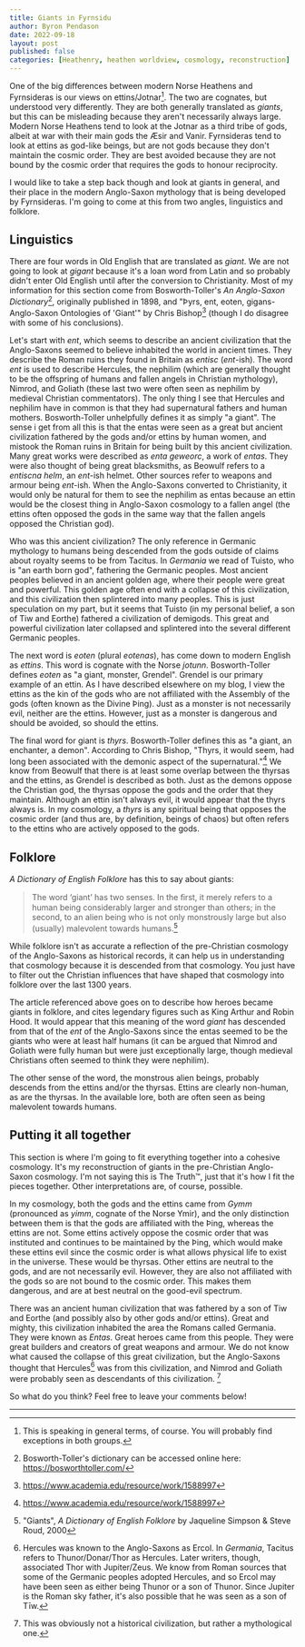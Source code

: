 ```yaml
---
title: Giants in Fyrnsidu
author: Byron Pendason
date: 2022-09-18
layout: post
published: false
categories: [Heathenry, heathen worldview, cosmology, reconstruction]
---
```


One of the big differences between modern Norse Heathens and Fyrnsideras is our views on ettins/Jotnar[^2]. The two are cognates, but understood very differently. They are both generally translated as *giants*, but this can be misleading because they aren't necessarily always large. Modern Norse Heathens tend to look at the Jotnar as a third tribe of gods, albeit at war with their main gods the Æsir and Vanir. Fyrnsideras tend to look at ettins as god-like beings, but are not gods because they don't maintain the cosmic order. They are best avoided because they are not bound by the cosmic order that requires the gods to honour reciprocity.

I would like to take a step back though and look at giants in general, and their place in the modern Anglo-Saxon mythology that is being developed by Fyrnsideras. I'm going to come at this from two angles, linguistics and folklore.

## Linguistics

There are four words in Old English that are translated as *giant*. We are not going to look at *gigant* because it's a loan word from Latin and so probably didn't enter Old English until after the conversion to Christianity. Most of my information for this section come from Bosworth-Toller's *An Anglo-Saxon Dictionary*[^3], originally published in 1898, and "Þyrs, ent, eoten, gigans-Anglo-Saxon Ontologies of 'Giant'" by Chris Bishop[^4] (though I do disagree with some of his conclusions).

Let's start with *ent*, which seems to describe an ancient civilization that the Anglo-Saxons seemed to believe inhabited the world in ancient times. They describe the Roman ruins they found in Britain as *entisc* (*ent*-ish). The word *ent* is used to describe Hercules, the nephilim (which are generally thought to be the offspring of humans and fallen angels in Christian mythology), Nimrod, and Goliath (these last two were often seen as nephilim by medieval Christian commentators). The only thing I see that Hercules and nephilim have in common is that they had supernatural fathers and human mothers. Bosworth-Toller unhelpfully defines it as simply "a giant". The sense i get from all this is that the entas were seen as a great but ancient civilization fathered by the gods and/or ettins by human women, and mistook the Roman ruins in Britain for being built by this ancient civilization. Many great works were described as *enta geweorc*, a work of *entas*. They were also thought of being great blacksmiths, as Beowulf refers to a *entiscna helm*, an *ent*-ish helmet. Other sources refer to weapons and armour being *ent*-ish. When the Anglo-Saxons converted to Christianity, it would only be natural for them to see the nephilim as entas because an ettin would be the closest thing in Anglo-Saxon cosmology to a fallen angel (the ettins often opposed the gods in the same way that the fallen angels opposed the Christian god).

Who was this ancient civilization? The only reference in Germanic mythology to humans being descended from the gods outside of claims about royalty seems to be from Tacitus. In *Germania* we read of Tuisto, who is "an earth born god", fathering the Germanic peoples. Most ancient peoples believed in an ancient golden age, where their people were great and powerful. This golden age often end with a collapse of this civilization, and this civilization then splintered into many peoples. This is just speculation on my part, but it seems that Tuisto (in my personal belief, a son of Tiw and Eorthe) fathered a civilization of demigods. This great and powerful civilization later collapsed and splintered into the several different Germanic peoples.

The next word is *eoten* (plural *eotenas*), has come down to modern English as *ettins*. This word is cognate with the Norse *jotunn*. Bosworth-Toller defines *eoten* as "a giant, monster, Grendel". Grendel is our primary example of an ettin. As I have described elsewhere on my blog, I view the ettins as the kin of the gods who are not affiliated with the Assembly of the gods (often known as the Divine Þing). Just as a monster is not necessarily evil, neither are the ettins. However, just as a monster is dangerous and should be avoided, so should the ettins.

The final word for giant is *thyrs*. Bosworth-Toller defines this as "a giant, an enchanter, a demon". According to Chris Bishop, "Thyrs, it would seem, had long been associated with the demonic aspect of the supernatural."[^4] We know from Beowulf that there is at least some overlap between the thyrsas and the ettins, as Grendel is described as both. Just as the demons oppose the Christian god, the thyrsas oppose the gods and the order that they maintain. Although an ettin isn't always evil, it would appear that the thyrs always is. In my cosmology, a *thyrs* is any spiritual being that opposes the cosmic order (and thus are, by definition, beings of chaos) but often refers to the ettins who are actively opposed to the gods.

## Folklore

*A Dictionary of English Folklore* has this to say about giants:

> The word ‘giant’ has two senses. In the ﬁrst, it merely refers to a human being considerably larger and stronger than others; in the second, to an alien being who is not only monstrously large but also (usually) malevolent towards humans.[^1]

While folklore isn't as accurate a reflection of the pre-Christian cosmology of the Anglo-Saxons as historical records, it can help us in understanding that cosmology because it is descended from that cosmology. You just have to filter out the Christian influences that have shaped that cosmology into folklore over the last 1300 years.

The article referenced above goes on to describe how heroes became giants in folklore, and cites legendary figures such as King Arthur and Robin Hood. It would appear that this meaning of the word *giant* has descended from that of the *ent* of the Anglo-Saxons since the entas seemed to be the giants who were at least half humans (it can be argued that Nimrod and Goliath were fully human but were just exceptionally large, though medieval Christians often seemed to think they were nephilim).

The other sense of the word, the monstrous alien beings, probably descends from the ettins and/or the thyrsas. Ettins are clearly non-human, as are the thyrsas. In the available lore, both are often seen as being malevolent towards humans.

## Putting it all together

This section is where I'm going to fit everything together into a cohesive cosmology. It's my reconstruction of giants in the pre-Christian Anglo-Saxon cosmology. I'm not saying this is The Truth™, just that it's how I fit the pieces together. Other interpretations are, of course, possible.

In my cosmology, both the gods and the ettins came from *Gymm* (pronounced  as *yimm*, cognate of the Norse Ymir), and the only distinction between them is that the gods are affiliated with the Þing, whereas the ettins are not. Some ettins actively oppose the cosmic order that was instituted and continues to be maintained by the Þing, which would make these ettins evil since the cosmic order is what allows physical life to exist in the universe. These would be thyrsas.  Other ettins are neutral to the gods, and are not necessarily evil. However, they are also not affiliated with the gods so are not bound to the cosmic order. This makes them dangerous, and are at best neutral on the good-evil spectrum.

There was an ancient human civilization that was fathered by a son of Tiw and Eorthe (and possibly also by other gods and/or ettins). Great and mighty, this civilization inhabited the area the Romans called Germania. They were known as *Entas*. Great heroes came from this people. They were great builders and creators of great weapons and armour. We do not know what caused the collapse of this great civilization, but the Anglo-Saxons thought that Hercules[^6] was from this civilization, and Nimrod and Goliath were probably seen as descendants of this civilization. [^5]

So what do you think? Feel free to leave your comments below!

- - -

[^1]: "Giants", *A Dictionary of English  Folklore* by Jaqueline Simpson & Steve Roud, 2000

[^2]: This is speaking in general terms, of course. You will probably find exceptions in both groups.

[^3]: Bosworth-Toller's dictionary can be accessed online here: <https://bosworthtoller.com/>

[^4]: https://www.academia.edu/resource/work/1588997

[^5]: This was obviously not a historical civilization, but rather a mythological one.

[^6]: Hercules was known to the Anglo-Saxons as Ercol. In *Germania*, Tacitus refers to Thunor/Donar/Thor as Hercules. Later writers, though, associated Thor with Jupiter/Zeus. We know from Roman sources that some of the Germanic peoples adopted Hercules, and so Ercol may have been seen as either being Thunor or a son of Thunor. Since Jupiter is the Roman sky father, it's also possible that he was seen as a son of Tīw.
